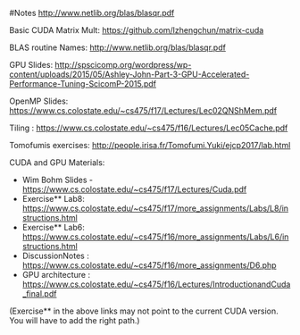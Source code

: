 #Notes 
  http://www.netlib.org/blas/blasqr.pdf

  Basic CUDA Matrix Mult: https://github.com/lzhengchun/matrix-cuda

  BLAS routine Names: http://www.netlib.org/blas/blasqr.pdf

  GPU Slides: http://spscicomp.org/wordpress/wp-content/uploads/2015/05/Ashley-John-Part-3-GPU-Accelerated-Performance-Tuning-ScicomP-2015.pdf

  OpenMP Slides: https://www.cs.colostate.edu/~cs475/f17/Lectures/Lec02QNShMem.pdf

  Tiling : https://www.cs.colostate.edu/~cs475/f16/Lectures/Lec05Cache.pdf

  Tomofumis exercises: http://people.irisa.fr/Tomofumi.Yuki/ejcp2017/lab.html

CUDA and GPU Materials: 
 * Wim Bohm Slides - https://www.cs.colostate.edu/~cs475/f17/Lectures/Cuda.pdf
 * Exercise** Lab8: https://www.cs.colostate.edu/~cs475/f17/more_assignments/Labs/L8/instructions.html
 * Exercise** Lab6: https://www.cs.colostate.edu/~cs475/f16/more_assignments/Labs/L6/instructions.html
 * DiscussionNotes : https://www.cs.colostate.edu/~cs475/f16/more_assignments/D6.php
 * GPU architecture : https://www.cs.colostate.edu/~cs475/f16/Lectures/IntroductionandCuda_final.pdf

  (Exercise** in the above links may not point to the current CUDA version. You will have to add the right path.)
